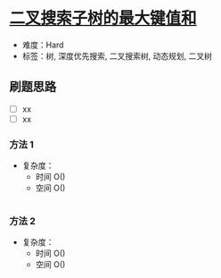 # [二叉搜索子树的最大键值和](https://leetcode-cn.com/problems/maximum-sum-bst-in-binary-tree/)

- 难度：Hard
- 标签：树, 深度优先搜索, 二叉搜索树, 动态规划, 二叉树

## 刷题思路

- [ ] xx
- [ ] xx

### 方法 1

- 复杂度：
    - 时间 O()
    - 空间 O()

``` js

```

### 方法 2

- 复杂度：
    - 时间 O()
    - 空间 O()

``` js

```
